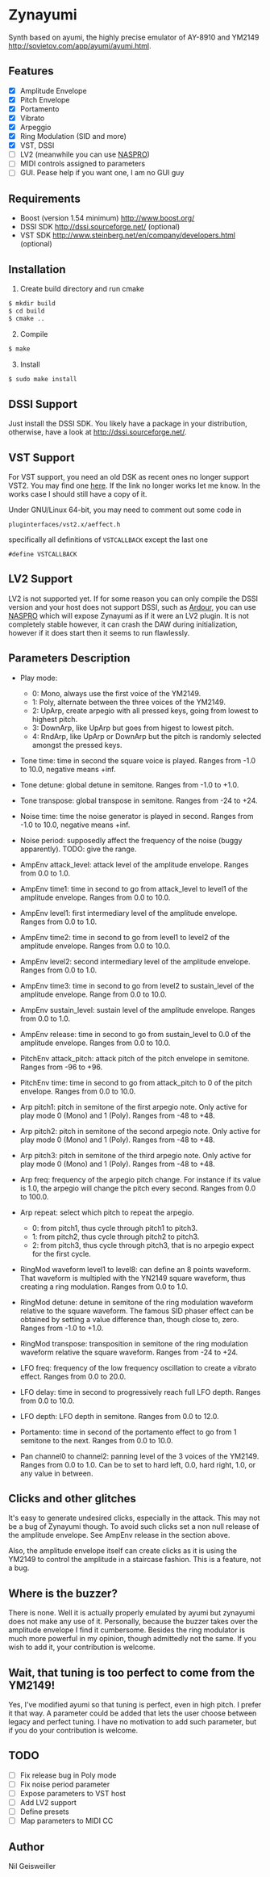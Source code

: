 # Zynayumi

Synth based on ayumi, the highly precise emulator of AY-8910 and
YM2149 http://sovietov.com/app/ayumi/ayumi.html.

## Features

- [X] Amplitude Envelope
- [X] Pitch Envelope
- [X] Portamento
- [X] Vibrato
- [X] Arpeggio
- [X] Ring Modulation (SID and more)
- [X] VST, DSSI
- [ ] LV2 (meanwhile you can use [NASPRO](http://naspro.sourceforge.net/plugins.html#naspro-bridges))
- [ ] MIDI controls assigned to parameters
- [ ] GUI. Pease help if you want one, I am no GUI guy

## Requirements

- Boost (version 1.54 minimum) http://www.boost.org/
- DSSI SDK http://dssi.sourceforge.net/ (optional)
- VST SDK http://www.steinberg.net/en/company/developers.html (optional)

## Installation

1. Create build directory and run cmake
```bash
$ mkdir build
$ cd build
$ cmake ..
```
2. Compile
```bash
$ make
```
3. Install
```bash
$ sudo make install
```

## DSSI Support

Just install the DSSI SDK. You likely have a package in your
distribution, otherwise, have a look at http://dssi.sourceforge.net/.

## VST Support

For VST support, you need an old DSK as recent ones no longer support
VST2. You may find one
[here](https://www.steinberg.net/sdk_downloads/vstsdk366_27_06_2016_build_61.zip). If
the link no longer works let me know. In the works case I should still
have a copy of it.

Under GNU/Linux 64-bit, you may need to comment out some code in

```
pluginterfaces/vst2.x/aeffect.h
```

specifically all definitions of `VSTCALLBACK` except the last one

```
#define VSTCALLBACK
```

## LV2 Support

LV2 is not supported yet. If for some reason you can only compile the
DSSI version and your host does not support DSSI, such as
[Ardour](https://ardour.org/), you can use
[NASPRO](http://naspro.sourceforge.net/plugins.html#naspro-bridges)
which will expose Zynayumi as if it were an LV2 plugin. It is not
completely stable however, it can crash the DAW during initialization,
however if it does start then it seems to run flawlessly.

## Parameters Description

- Play mode:
  - 0: Mono, always use the first voice of the YM2149.
  - 1: Poly, alternate between the three voices of the YM2149.
  - 2: UpArp, create arpegio with all pressed keys, going from lowest
       to highest pitch.
  - 3: DownArp, like UpArp but goes from higest to lowest pitch.
  - 4: RndArp, like UpArp or DownArp but the pitch is randomly
       selected amongst the pressed keys.

- Tone time: time in second the square voice is played. Ranges from
  -1.0 to 10.0, negative means +inf.

- Tone detune: global detune in semitone. Ranges from -1.0 to +1.0.

- Tone transpose: global transpose in semitone. Ranges from -24 to
  +24.

- Noise time: time the noise generator is played in second. Ranges
  from -1.0 to 10.0, negative means +inf.

- Noise period: supposedly affect the frequency of the noise (buggy
  apparently). TODO: give the range.

- AmpEnv attack_level: attack level of the amplitude envelope. Ranges
  from 0.0 to 1.0.

- AmpEnv time1: time in second to go from attack_level to level1 of
  the amplitude envelope. Ranges from 0.0 to 10.0.

- AmpEnv level1: first intermediary level of the amplitude
  envelope. Ranges from 0.0 to 1.0.

- AmpEnv time2: time in second to go from level1 to level2 of the
  amplitude envelope. Ranges from 0.0 to 10.0.

- AmpEnv level2: second intermediary level of the amplitude
  envelope. Ranges from 0.0 to 1.0.

- AmpEnv time3: time in second to go from level2 to sustain_level of
  the amplitude envelope. Range from 0.0 to 10.0.

- AmpEnv sustain_level: sustain level of the amplitude
  envelope. Ranges from 0.0 to 1.0.
  
- AmpEnv release: time in second to go from sustain_level to 0.0 of
  the amplitude envelope. Ranges from 0.0 to 10.0.

- PitchEnv attack_pitch: attack pitch of the pitch envelope in
  semitone. Ranges from -96 to +96.

- PitchEnv time: time in second to go from attack_pitch to 0 of the
  pitch envelope. Ranges from 0.0 to 10.0.

- Arp pitch1: pitch in semitone of the first arpegio note. Only active
  for play mode 0 (Mono) and 1 (Poly). Ranges from -48 to +48.

- Arp pitch2: pitch in semitone of the second arpegio note. Only
  active for play mode 0 (Mono) and 1 (Poly). Ranges from -48 to +48.

- Arp pitch3: pitch in semitone of the third arpegio note. Only active
  for play mode 0 (Mono) and 1 (Poly). Ranges from -48 to +48.

- Arp freq: frequency of the arpegio pitch change. For instance if its
  value is 1.0, the arpegio will change the pitch every second. Ranges
  from 0.0 to 100.0.

- Arp repeat: select which pitch to repeat the arpegio.
  - 0: from pitch1, thus cycle through pitch1 to pitch3.
  - 1: from pitch2, thus cycle through pitch2 to pitch3.
  - 2: from pitch3, thus cycle through pitch3, that is no arpegio
    expect for the first cycle.

- RingMod waveform level1 to level8: can define an 8 points
  waveform. That waveform is multipled with the YN2149 square
  waveform, thus creating a ring modulation. Ranges from 0.0 to 1.0.

- RingMod detune: detune in semitone of the ring modulation waveform
  relative to the square waveform. The famous SID phaser effect can be
  obtained by setting a value difference than, though close to,
  zero. Ranges from -1.0 to +1.0.

- RingMod transpose: transposition in semitone of the ring modulation
  waveform relative the square waveform. Ranges from -24 to +24.

- LFO freq: frequency of the low frequency oscillation to create a
  vibrato effect. Ranges from 0.0 to 20.0.

- LFO delay: time in second to progressively reach full LFO
  depth. Ranges from 0.0 to 10.0.

- LFO depth: LFO depth in semitone. Ranges from 0.0 to 12.0.

- Portamento: time in second of the portamento effect to go from 1
  semitone to the next. Ranges from 0.0 to 10.0.

- Pan channel0 to channel2: panning level of the 3 voices of the
  YM2149. Ranges from 0.0 to 1.0. Can be to set to hard left, 0.0,
  hard right, 1.0, or any value in between.

## Clicks and other glitches

It's easy to generate undesired clicks, especially in the attack. This
may not be a bug of Zynayumi though. To avoid such clicks set a non
null release of the amplitude envelope. See AmpEnv release in the
section above.

Also, the amplitude envelope itself can create clicks as it is using
the YM2149 to control the amplitude in a staircase fashion. This is a
feature, not a bug.

## Where is the buzzer?

There is none. Well it is actually properly emulated by ayumi but
zynayumi does not make any use of it. Personally, because the buzzer
takes over the amplitude envelope I find it cumbersome. Besides the
ring modulator is much more powerful in my opinion, though admittedly
not the same. If you wish to add it, your contribution is welcome.

## Wait, that tuning is too perfect to come from the YM2149! 

Yes, I've modified ayumi so that tuning is perfect, even in high
pitch. I prefer it that way. A parameter could be added that lets the
user choose between legacy and perfect tuning. I have no motivation to
add such parameter, but if you do your contribution is welcome.

## TODO

- [ ] Fix release bug in Poly mode
- [ ] Fix noise period parameter
- [ ] Expose parameters to VST host
- [ ] Add LV2 support
- [ ] Define presets
- [ ] Map parameters to MIDI CC

## Author

Nil Geisweiller
